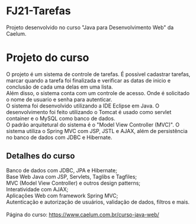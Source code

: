# FJ21-Tarefas
Projeto desenvolvido no curso "Java para Desenvolvimento Web" da Caelum. 
# Projeto do curso
O projeto é um sistema de controle de tarefas. É possivel cadastrar tarefas, marcar quando a tarefa foi finalizada e verificar as datas de inicio e conclusão de cada uma delas em uma lista.<br />
Além disso, o sistema conta com um controle de acesso. Onde é solicitado o nome de usuario e senha para autenticar.<br />
O sistema foi desenvolvido utilizando a IDE Eclipse em Java. O desenvolvimento foi feito utilizando o Tomcat é usado como servlet container e o MySQL como banco de dados.<br />
O padrão arquitetural do sistema é o "Model View Controller (MVC)". O sistema utiliza o Spring MVC com JSP, JSTL e AJAX, além de persistência no banco de dados com JDBC e Hibernate.

## Detalhes do curso
Banco de dados com JDBC, JPA e Hibernate;<br />
Base Web Java com JSP, Servlets, Taglibs e Tagfiles;<br />
MVC (Model View Controller) e outros design patterns;<br />
Interatividade com AJAX;<br />
Aplicações Web com framework Spring MVC;<br />
Autenticação e autorização de usuários, validação de dados, filtros e mais.<br />
<br />
Página do curso: https://www.caelum.com.br/curso-java-web/
